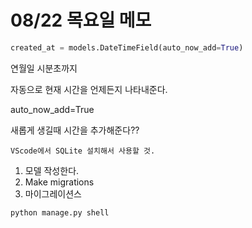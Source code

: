 # 08/22 목요일 메모

```python
created_at = models.DateTimeField(auto_now_add=True)
```

연월일 시분초까지

자동으로 현재 시간을 언제든지 나타내준다.

auto_now_add=True

새롭게 생길때 시간을 추가해준다??

```
VScode에서 SQLite 설치해서 사용할 것.
```

1. 모델 작성한다.
2. Make migrations
3. 마이그레이션스

```bash
python manage.py shell
```





